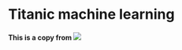 # Titanic machine learning

#### This is a copy from <a href="https://www.kaggle.com/code/showhand/titanic-machine-learning"><img src="https://www.kaggle.com/static/images/site-logo.svg"></a>